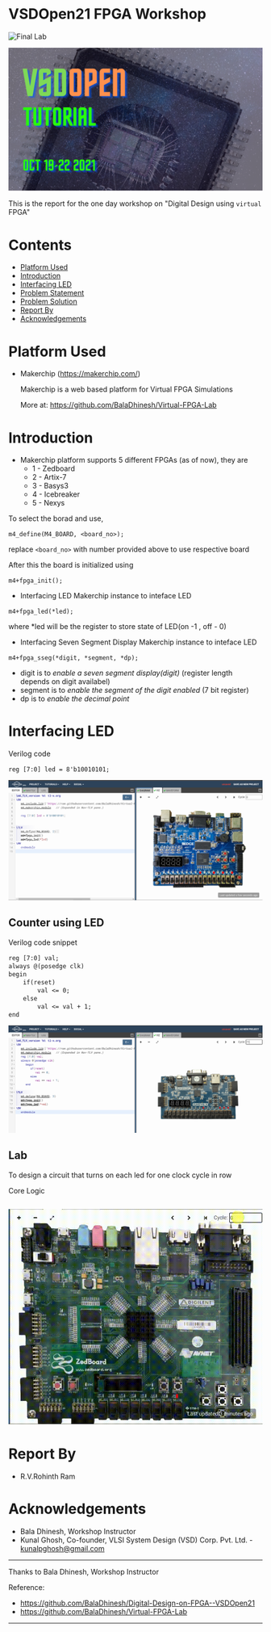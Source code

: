 # VSDOpen21 FPGA Workshop

![Final Lab]()

![VSDOpen21](/assets/vsdopentutorial_banner.png)

This is the report for the one day workshop on "Digital Design using `virtual` FPGA"


# Contents
 - [Platform Used](#Platform-Used)
 - [Introduction](#Introduction)
 - [Interfacing LED](#Interfacing-LED)
 - [Problem Statement](#Problem-Statement)
 - [Problem Solution](#Problem-Solution)
 - [Report By](#Report-By)
 - [Acknowledgements](#Acknowledgements)



# Platform Used
 - Makerchip (https://makerchip.com/)

    Makerchip is a web based platform for Virtual FPGA Simulations

    More at: https://github.com/BalaDhinesh/Virtual-FPGA-Lab


# Introduction
- Makerchip platform supports 5 different FPGAs (as of now), they are    
    * 1 - Zedboard
    * 2 - Artix-7
    * 3 - Basys3
    * 4 - Icebreaker
    * 5 - Nexys

To select the borad and use, 
```
m4_define(M4_BOARD, <board_no>);
```
replace `<board_no>` with number provided above to use respective board

After this the board is initialized using 
```
m4+fpga_init();
```

- Interfacing LED
Makerchip instance to inteface LED
```
m4+fpga_led(*led);
```
where *led will be the register to store state of LED(on -1 , off - 0)

- Interfacing Seven Segment Display
Makerchip instance to inteface LED
```
m4+fpga_sseg(*digit, *segment, *dp);
```
- digit is to *enable a seven segment display(digit)* (register length depends on digit availabel)
- segment is to *enable the segment of the digit enabled* (7 bit register)
- dp is to *enable the decimal point* 

# Interfacing LED
Verilog code
```
reg [7:0] led = 8'b10010101;
```

![LED at makerchip](/assets/LED_Interfacing/led_interfacing_1.png)

## Counter using LED
Verilog code snippet
```
reg [7:0] val;
always @(posedge clk)
begin
    if(reset) 
        val <= 0;
    else 
        val <= val + 1;
end
```
![@ cycle 71](/assets/LED_Interfacing/led_binary_counter.png)

## Lab
 To design a circuit that turns on each led for one clock cycle in row

Core Logic
```

```
![LED Lab](/assets/LED_Interfacing/led_lab.gif)

# Report By
- R.V.Rohinth Ram

# Acknowledgements
- Bala Dhinesh, Workshop Instructor
- Kunal Ghosh, Co-founder, VLSI System Design (VSD) Corp. Pvt. Ltd. - kunalpghosh@gmail.com


---
Thanks to Bala Dhinesh, Workshop Instructor

Reference: 
- https://github.com/BalaDhinesh/Digital-Design-on-FPGA--VSDOpen21
- https://github.com/BalaDhinesh/Virtual-FPGA-Lab
---